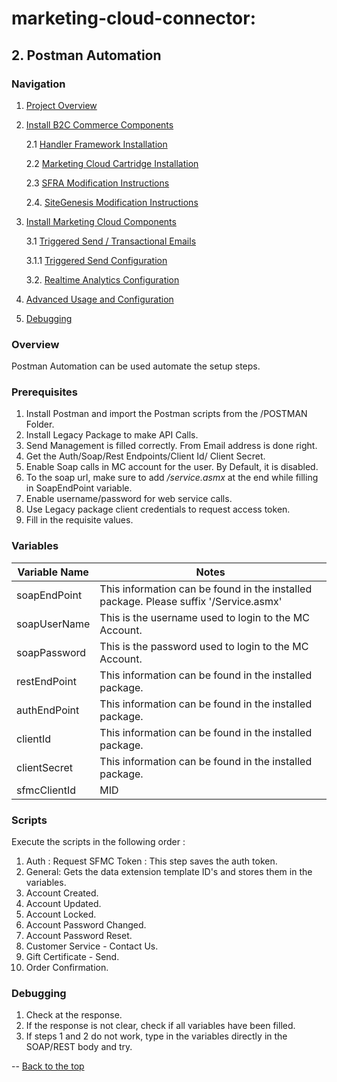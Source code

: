 <a name="Top"></a>
# marketing-cloud-connector:

## 2. Postman Automation

### Navigation

1. [Project Overview](1_0_Project_Overview.md)
2. [Install B2C Commerce Components](2_0_Commerce_Cloud_Component_Installation.md)
	
	2.1 [Handler Framework Installation](2_1_Handler-Installation.md)
	
	2.2 [Marketing Cloud Cartridge Installation](2_2_MarketingCloudCart.md)
	
	2.3 [SFRA Modification Instructions](2_3_Modification-Instructions-for-SFRA.md)
	
	2.4. [SiteGenesis Modification Instructions](2_4_Modification-Instructions-for-SiteGenesis.md)

7. [Install Marketing Cloud Components](3_0_ModifyMarketingCloud.md)

	3.1 [Triggered Send / Transactional Emails](3_1_0_TriggeredSendTransactionalEmails.md)
	
	3.1.1 [Triggered Send Configuration](3_1_1_MCConnectorInstallation-TriggeredSendConfiguration.md)
	
	3.2. [Realtime Analytics Configuration](3_2_MCConnectorInstallation-RealtimeAnalyticsConfiguration.md)
	
11. [Advanced Usage and Configuration](4_0_AdvancedUsage.md)
12. [ Debugging](5_0_Debugging.md)



### Overview 

Postman Automation can be used automate the setup steps. 


### Prerequisites


1. Install Postman and import the Postman scripts from the /POSTMAN Folder.
2. Install Legacy Package to make API Calls.
3. Send Management is filled correctly. From Email address is done right.
4. Get the Auth/Soap/Rest Endpoints/Client Id/ Client Secret.
5. Enable Soap calls in MC account for the user. By Default, it is disabled.
6. To the soap url, make sure to add */service.asmx* at the end while filling in SoapEndPoint variable.
7. Enable username/password for web service calls.
8. Use Legacy package client credentials to request access token.
9. Fill in the requisite values.

### Variables

| Variable Name | Notes |
|---------------|-------|
| soapEndPoint | This information can be found in the installed package. Please suffix '/Service.asmx' |
| soapUserName | This is the username used to login to the MC Account. |
| soapPassword | This is the password used to login to the MC Account. |
| restEndPoint | This information can be found in the installed package. |
| authEndPoint | This information can be found in the installed package. |
| clientId | This information can be found in the installed package. |
| clientSecret | This information can be found in the installed package. |
| sfmcClientId | MID |

### Scripts

Execute the scripts in the following order :


1. Auth : Request SFMC Token : This step saves the auth token.
2. General: Gets the data extension template ID's and stores them in the variables.
3. Account Created.
4. Account Updated.
5. Account Locked.
6. Account Password Changed.
7. Account Password Reset.
8. Customer Service - Contact Us.
9. Gift Certificate - Send.
10. Order Confirmation.

### Debugging


1. Check at the response.
2. If the response is not clear, check if all variables have been filled.
3. If steps 1 and 2 do not work, type in the variables directly in the SOAP/REST body and try.

--
[Back to the top](#Top)